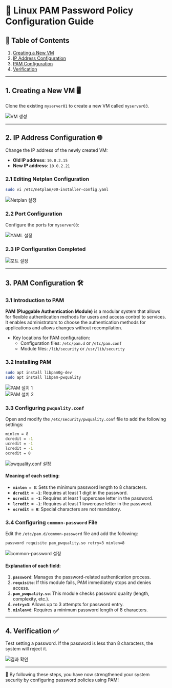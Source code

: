 
# 🔐 Linux PAM Password Policy Configuration Guide

## 📌 Table of Contents
1. [Creating a New VM](#1-creating-a-new-vm)
2. [IP Address Configuration](#2-ip-address-configuration)
3. [PAM Configuration](#3-pam-configuration)
4. [Verification](#4-verification)

---

## 1. Creating a New VM 🖥️

Clone the existing `myserver01` to create a new VM called `myserver03`.

![VM 생성](https://github.com/user-attachments/assets/614c8f3c-4a60-4a51-9805-7b081fc0e0ef)

---

## 2. IP Address Configuration 🌐

Change the IP address of the newly created VM:
- **Old IP address**: `10.0.2.15`
- **New IP address**: `10.0.2.21`

### 2.1 Editing Netplan Configuration

```bash
sudo vi /etc/netplan/00-installer-config.yaml
```
![Netplan 설정](https://github.com/user-attachments/assets/d217953f-4fa0-46fa-a498-73b32d2439ed)


### 2.2 Port Configuration

Configure the ports for `myserver03`:

![YAML 설정](https://github.com/user-attachments/assets/0b8aa7c0-7fcc-4234-b07b-fa11e9a99692)

### 2.3 IP Configuration Completed

![포트 설정](https://github.com/user-attachments/assets/9f03d6fa-ece8-40c0-9a7a-7d4624042f82)

---

## 3. PAM Configuration 🛠️

### 3.1 Introduction to PAM

**PAM (Pluggable Authentication Module)** is a modular system that allows for flexible authentication methods for users and access control to services. It enables administrators to choose the authentication methods for applications and allows changes without recompilation.

- Key locations for PAM configuration:
  - Configuration files: `/etc/pam.d` or `/etc/pam.conf`
  - Module files: `/lib/security` or `/usr/lib/security`

### 3.2 Installing PAM

```bash
sudo apt install libpam0g-dev
sudo apt install libpam-pwquality
```

![PAM 설치 1](https://github.com/user-attachments/assets/5a494d9d-7e48-4456-bb7d-e815f449ae26)  
![PAM 설치 2](https://github.com/user-attachments/assets/e8484c60-978c-4a17-9eb4-472dec4c946b)

### 3.3 Configuring `pwquality.conf`

Open and modify the `/etc/security/pwquality.conf` file to add the following settings:

```bash
minlen = 8
dcredit = -1
ucredit = -1
lcredit = -1
ocredit = 0
```

![pwquality.conf 설정](https://github.com/user-attachments/assets/82e93c99-c9e8-40e8-88e2-5b3f7135a6e1)

#### Meaning of each setting:
- **`minlen = 8`**: Sets the minimum password length to 8 characters.
- **`dcredit = -1`**: Requires at least 1 digit in the password.
- **`ucredit = -1`**: Requires at least 1 uppercase letter in the password.
- **`lcredit = -1`**: Requires at least 1 lowercase letter in the password.
- **`ocredit = 0`**: Special characters are not mandatory.

### 3.4 Configuring `common-password` File

Edit the `/etc/pam.d/common-password` file and add the following:

```bash
password requisite pam_pwquality.so retry=3 minlen=8
```
![common-password 설정](https://github.com/user-attachments/assets/11c29ade-cb48-4bee-b3bc-0ea08d63192a)

#### Explanation of each field:
1. **`password`**: Manages the password-related authentication process.
2. **`requisite`**: If this module fails, PAM immediately stops and denies access.
3. **`pam_pwquality.so`**: This module checks password quality (length, complexity, etc.).
4. **`retry=3`**: Allows up to 3 attempts for password entry.
5. **`minlen=8`**: Requires a minimum password length of 8 characters.

---

## 4. Verification ✅

Test setting a password. If the password is less than 8 characters, the system will reject it.

![결과 확인](https://github.com/user-attachments/assets/27cf3bc7-06cf-45e2-b8f6-22d02c3b794b)

---

🎉 By following these steps, you have now strengthened your system security by configuring password policies using PAM!
